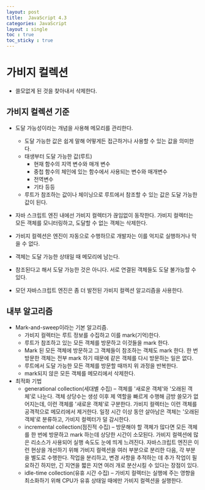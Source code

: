 ```yaml
---
layout: post
title:  JavaScript 4.3
categories: JavaScript
layout : single
toc : true 
toc_sticky : true
---
```


# 가비지 컬렉션

- 쓸모없게 된 것을 찾아내서 삭제한다.



## 가비지 컬렉션 기준

- 도달 가능성이라는 개념을 사용해 메모리를 관리한다.
  - 도달 가능한 값은 쉽게 말해 어떻게든 접근하거나 사용할 수 있는 값을 의미한다.
  - 태생부터 도달 가능한 값(루트)
    - 현재 함수의 지역 변수와 매개 변수
    - 중첩 함수의 체인에 있는 함수에서 사용되는 변수와 매개변수
    - 전역변수
    - 기타 등등
  - 루트가 참조하는 값이나 체이닝으로 루트에서 참조할 수 있는 값은 도달 가능한 값이 된다.

- 자바 스크립트 엔진 내에선 가비지 컬렉터가 끊임없이 동작한다. 가비지 컬렉터는 모든 객체를 모니터링하고, 도달할 수 없는 객체는 삭제한다.

- 가비지 컬렉션은 엔진이 자동으로 수행하므로 개발자는 이를 억지로 실행하거나 막을 수 없다.
- 객체는 도달 가능한 상태일 때 메모리에 남는다.
- 참조된다고 해서 도달 가능한 것은 아니다. 서로 연결된 객체들도 도달 불가능할 수 있다.

- 모던 자바스크립트 엔진은 좀 더 발전된 가비지 컬렉션 알고리즘을 사용한다.



## 내부 알고리즘

- Mark-and-sweep이라는 기본 알고리즘.
  - 가비지 컬렉터는 루트 정보를 수집하고 이를 mark(기억)한다.
  - 루트가 참조하고 있는 모든 객체를 방문하고 이것들을 mark 한다.
  - Mark 된 모든 객체에 방문하고 그 객체들이 참조하는 객체도 mark 한다. 한 번 방문한 객체는 전부 mark 하기 때문에 같은 객체를 다시 방문하는 일은 없다.
  - 루트에서 도달 가능한 모든 객체를 방문할 때까지 위 과정을 반복한다.
  - mark되지 않은 모든 객체를 메모리에서 삭제한다.
- 최적화 기법
  - generational collection(세대별 수집) – 객체를 '새로운 객체’와 '오래된 객체’로 나눈다. 객체 상당수는 생성 이후 제 역할을 빠르게 수행해 금방 쓸모가 없어지는데, 이런 객체를 '새로운 객체’로 구분한다. 가비지 컬렉터는 이런 객체를 공격적으로 메모리에서 제거한다. 일정 시간 이상 동안 살아남은 객체는 '오래된 객체’로 분류하고, 가비지 컬렉터가 덜 감시한다.
  - incremental collection(점진적 수집) – 방문해야 할 객체가 많다면 모든 객체를 한 번에 방문하고 mark 하는데 상당한 시간이 소모된다. 가비지 컬렉션에 많은 리소스가 사용되어 실행 속도도 눈에 띄게 느려진다. 자바스크립트 엔진은 이런 현상을 개선하기 위해 가비지 컬렉션을 여러 부분으로 분리한 다음, 각 부분을 별도로 수행한다. 작업을 분리하고, 변경 사항을 추적하는 데 추가 작업이 필요하긴 하지만, 긴 지연을 짧은 지연 여러 개로 분산시킬 수 있다는 장점이 있다.
  - idle-time collection(유휴 시간 수집) – 가비지 컬렉터는 실행에 주는 영향을 최소화하기 위해 CPU가 유휴 상태일 때에만 가비지 컬렉션을 실행한다.